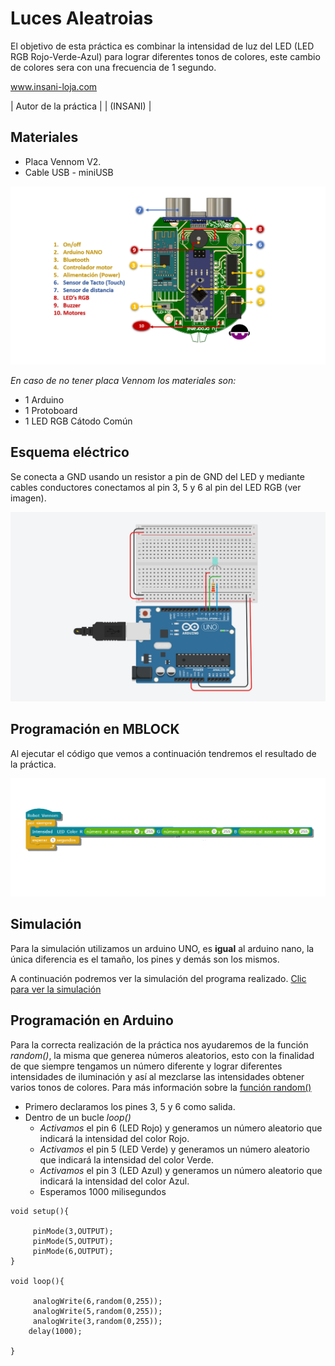 # Luces Aleatroias

El objetivo de esta práctica es combinar la intensidad de luz del LED (LED RGB Rojo-Verde-Azul) para lograr diferentes tonos de colores, este cambio de colores sera con una frecuencia de 1 segundo.


www.insani-loja.com

| Autor de la práctica |
| (INSANI) |


## Materiales
- Placa Vennom V2.
- Cable USB - miniUSB

![Placa de programacion Vennom](https://github.com/jandrs300/Bloques_M/blob/master/ejemplos_vennom/Version_2/placa-version2.png)

*En caso de no tener placa Vennom los materiales son:*
- 1 Arduino
- 1 Protoboard
- 1 LED RGB Cátodo Común


## Esquema eléctrico

Se conecta a GND usando un resistor a pin de GND del LED y mediante cables conductores conectamos al pin 3, 5 y 6 al pin del LED RGB (ver imagen).

![Esquema de conexion ](https://github.com/jandrs300/Bloques_M/blob/master/ejemplos_vennom/Version_2/luces_aleatorias/luces_aleatorias_f.png)



## Programación en MBLOCK
Al ejecutar el código que vemos a continuación tendremos el resultado de la práctica.

![programa en mblock luces Aleatorias LEDS Arduino](https://github.com/jandrs300/Bloques_M/blob/master/ejemplos_vennom/Version_2/luces_aleatorias/luces_aleatorias.png)



## Simulación
Para la simulación utilizamos un arduino UNO, es **igual** al arduino nano, la única diferencia es el tamaño, los pines y demás son los mismos.

A continuación podremos ver la simulación del programa realizado.  [Clic para ver la simulación]( https://www.tinkercad.com/things/bT6OARtBleP )


 
## Programación en Arduino
Para la correcta realización de la práctica nos ayudaremos de la función *random()*, la misma que generea números aleatorios, esto con la finalidad de que siempre tengamos un número diferente y lograr diferentes intensidades de iluminación y así al mezclarse las intensidades obtener varios tonos de colores.
Para más información sobre la [función random()](https://www.arduino.cc/reference/en/language/functions/random-numbers/random/)


- Primero declaramos los pines 3, 5 y 6 como salida.
- Dentro de un bucle *loop()*
	- *Activamos* el pin 6 (LED Rojo) y generamos un número aleatorio que indicará la intensidad del color Rojo.
    - *Activamos* el pin 5 (LED Verde) y generamos un número aleatorio que indicará la intensidad del color Verde.
    - *Activamos* el pin 3 (LED Azul) y generamos un número aleatorio que indicará la intensidad del color Azul.    
	- Esperamos 1000 milisegundos


```
void setup(){
    
     pinMode(3,OUTPUT);
     pinMode(5,OUTPUT);
     pinMode(6,OUTPUT);
}

void loop(){
    
     analogWrite(6,random(0,255));
     analogWrite(5,random(0,255));
     analogWrite(3,random(0,255));
    delay(1000);
    
}
```

